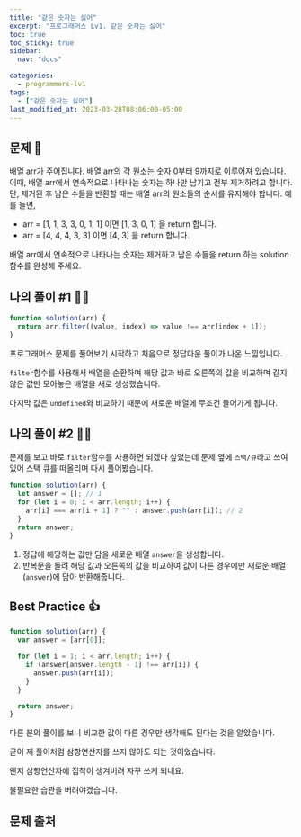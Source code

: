 ```yaml
---
title: "같은 숫자는 싫어"
excerpt: "프로그래머스 Lv1. 같은 숫자는 싫어"
toc: true
toc_sticky: true
sidebar:
  nav: "docs"

categories:
  - programmers-lv1
tags:
  - ["같은 숫자는 싫어"]
last_modified_at: 2023-03-28T08:06:00-05:00
---
```


## 문제 📄

배열 arr가 주어집니다. 배열 arr의 각 원소는 숫자 0부터 9까지로 이루어져 있습니다. 이때, 배열 arr에서 연속적으로 나타나는 숫자는 하나만 남기고 전부 제거하려고 합니다. 단, 제거된 후 남은 수들을 반환할 때는 배열 arr의 원소들의 순서를 유지해야 합니다. 예를 들면,

- arr = [1, 1, 3, 3, 0, 1, 1] 이면 [1, 3, 0, 1] 을 return 합니다.
- arr = [4, 4, 4, 3, 3] 이면 [4, 3] 을 return 합니다.

배열 arr에서 연속적으로 나타나는 숫자는 제거하고 남은 수들을 return 하는 solution 함수를 완성해 주세요.

## 나의 풀이 #1 🙋‍♀️

```js
function solution(arr) {
  return arr.filter((value, index) => value !== arr[index + 1]);
}
```

프로그래머스 문제를 풀어보기 시작하고 처음으로 정답다운 풀이가 나온 느낌입니다.

`filter`함수를 사용해서 배열을 순환하며 해당 값과 바로 오른쪽의 값을 비교하며 같지 않은 값만 모아놓은 배열을 새로 생성했습니다.

마지막 값은 `undefined`와 비교하기 때문에 새로운 배열에 무조건 들어가게 됩니다.

## 나의 풀이 #2 🙋‍♀️

문제를 보고 바로 `filter`함수를 사용하면 되겠다 싶었는데 문제 옆에 `스택/큐`라고 쓰여 있어 스택 큐를 떠올리며 다시 풀어봤습니다.

```js
function solution(arr) {
  let answer = []; // 1
  for (let i = 0; i < arr.length; i++) {
    arr[i] === arr[i + 1] ? "" : answer.push(arr[i]); // 2
  }
  return answer;
}
```

1. 정답에 해당하는 값만 담을 새로운 배열 `answer`을 생성합니다.
2. 반복문을 돌려 해당 값과 오른쪽의 값을 비교하여 값이 다른 경우에만 새로운 배열(`answer`)에 담아 반환해줍니다.

## Best Practice 👍

```js
function solution(arr) {
  var answer = [arr[0]];

  for (let i = 1; i < arr.length; i++) {
    if (answer[answer.length - 1] !== arr[i]) {
      answer.push(arr[i]);
    }
  }

  return answer;
}
```

다른 분의 풀이를 보니 비교한 값이 다른 경우만 생각해도 된다는 것을 알았습니다.

굳이 제 풀이처럼 삼항연산자를 쓰지 않아도 되는 것이었습니다.

왠지 삼항연산자에 집착이 생겨버려 자꾸 쓰게 되네요.

불필요한 습관을 버려야겠습니다.

## 문제 출처
